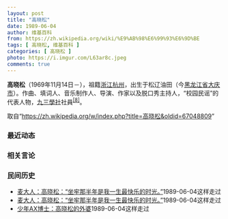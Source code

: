 ```yaml
---
layout: post
title: "高晓松"
date: 1989-06-04
author: 维基百科
from: https://zh.wikipedia.org/wiki/%E9%AB%98%E6%99%93%E6%9D%BE
tags: [ 高晓松, 维基百科 ]
categories: [ 高晓松 ]
photo: https://i.imgur.com/L63ar8c.jpeg
comments: true
---
```

<div class="mw-parser-output">

<p><b>高晓松</b>（1969年11月14日<span class="useeditintro" title="Template:BLP editintro">－</span>），祖籍<a href="/wiki/%E6%B5%99%E6%B1%9F" class="mw-redirect" title="浙江">浙江</a><a href="/wiki/%E6%9D%AD%E5%B7%9E" class="mw-redirect" title="杭州">杭州</a>，出生于松辽油田（今<a href="/wiki/%E9%BB%91%E9%BE%99%E6%B1%9F%E7%9C%81" title="黑龙江省">黑龙江省</a><a href="/wiki/%E5%A4%A7%E5%BA%86%E5%B8%82" title="大庆市">大庆市</a>）。作曲、填词人、音乐制作人、导演、作家以及脱口秀主持人，“校园民谣”的代表人物，<a href="/wiki/%E4%B9%9D%E4%B8%89%E5%AD%B8%E7%A4%BE" class="mw-redirect" title="九三學社">九三學社</a>社員<sup id="cite_ref-九三学社_8-0" class="reference"><a href="#cite_note-九三学社-8">[8]</a></sup>。
</p>
</div><noscript><img src="//zh.wikipedia.org/wiki/Special:CentralAutoLogin/start?type=1x1" alt="" title="" width="1" height="1" style="border: none; position: absolute;"></noscript>
<div class="printfooter">取自“<a dir="ltr" href="https://zh.wikipedia.org/w/index.php?title=高晓松&amp;oldid=67048809">https://zh.wikipedia.org/w/index.php?title=高晓松&amp;oldid=67048809</a>”</div><div id="recent-news"><h3>最近动态</h3><ul></ul></div><div id="open-opinion"><h3>相关言论</h3><ul></ul></div><div id="mjls-record"><h3>民间历史</h3><ul><li><a href="https://nodebe4.github.io/mjlsh/1989-06-04/%E9%BA%A6%E5%A4%A7%E4%BA%BA-%E9%AB%98%E6%99%93%E6%9D%BE-%E5%9D%90%E7%89%A2%E9%82%A3%E5%8D%8A%E5%B9%B4%E6%98%AF%E6%88%91%E4%B8%80%E7%94%9F%E6%9C%80%E5%BF%AB%E4%B9%90%E7%9A%84%E6%97%B6%E5%85%89/" title="麦大人">麦大人：高晓松：“坐牢那半年是我一生最快乐的时光。”</a><time>1989-06-04</time><a class="tag">这样走过</a></li>
<li><a href="https://nodebe4.github.io/mjlsh/1989-06-04/%E5%B7%AB%E9%B8%BF-%E4%B8%8D%E6%9C%9F%E8%80%8C%E9%81%87-%E5%AF%B9%E4%B9%A6%E7%9A%84%E8%AE%B0%E5%BF%86%E4%B8%8E%E8%AE%B0%E5%BF%86%E4%B8%AD%E7%9A%84%E8%AF%BB%E4%B9%A6/" title="麦大人">麦大人：高晓松：“坐牢那半年是我一生最快乐的时光。”</a><time>1989-06-04</time><a class="tag">这样走过</a></li>
<li><a href="https://nodebe4.github.io/mjlsh/1989-06-04/%E5%B0%91%E5%B9%B4AX%E5%8D%9A%E5%A3%AB-%E9%AB%98%E6%99%93%E6%9D%BE%E7%9A%84%E5%A4%96%E5%A9%86/" title="少年AX博士">少年AX博士：高晓松的外婆</a><time>1989-06-04</time><a class="tag">这样走过</a></li>
</ul></div>